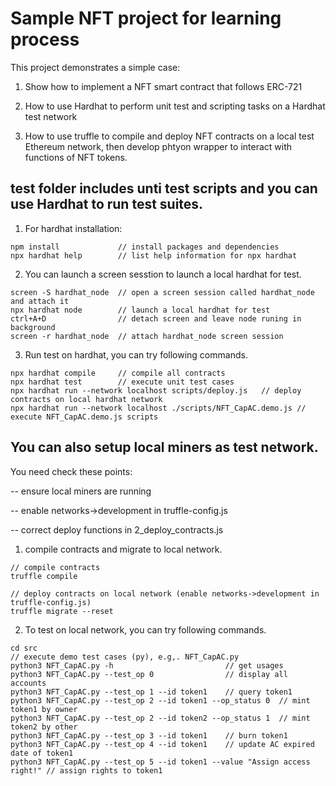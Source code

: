 # Sample NFT project for learning process

This project demonstrates a simple case:

1. Show how to implement a NFT smart contract that follows ERC-721

2. How to use Hardhat to perform unit test and scripting tasks on a Hardhat test network

3. How to use truffle to compile and deploy NFT contracts on a local test Ethereum network, then develop phtyon wrapper to interact with functions of NFT tokens. 


## test folder includes unti test scripts and you can use Hardhat to run test suites.

1) For hardhat installation:
```shell
npm install				// install packages and dependencies
npx hardhat help		// list help information for npx hardhat
```

2) You can launch a screen sesstion to launch a local hardhat for test. 
```shell
screen -S hardhat_node  // open a screen session called hardhat_node and attach it
npx hardhat node        // launch a local hardhat for test
ctrl+A+D 				// detach screen and leave node runing in background
screen -r hardhat_node  // attach hardhat_node screen session
````

3) Run test on hardhat, you can try following commands. 
```shell
npx hardhat compile		// compile all contracts
npx hardhat test		// execute unit test cases
npx hardhat run --network localhost scripts/deploy.js	// deploy contracts on local hardhat network
npx hardhat run --network localhost ./scripts/NFT_CapAC.demo.js	// execute NFT_CapAC.demo.js scripts
````

## You can also setup local miners as test network.

You need check these points:

-- ensure local miners are running

-- enable networks->development in truffle-config.js 

-- correct deploy functions in 2_deploy_contracts.js

1) compile contracts and migrate to local network.
```shell
// compile contracts
truffle compile	

// deploy contracts on local network (enable networks->development in truffle-config.js)
truffle migrate --reset
````

2) To test on local network, you can try following commands.
```shell
cd src
// execute demo test cases (py), e.g,. NFT_CapAC.py
python3 NFT_CapAC.py -h  						// get usages
python3 NFT_CapAC.py --test_op 0				// display all accounts
python3 NFT_CapAC.py --test_op 1 --id token1	// query token1 
python3 NFT_CapAC.py --test_op 2 --id token1 --op_status 0	// mint token1 by owner
python3 NFT_CapAC.py --test_op 2 --id token2 --op_status 1	// mint token2 by other
python3 NFT_CapAC.py --test_op 3 --id token1	// burn token1
python3 NFT_CapAC.py --test_op 4 --id token1	// update AC expired date of token1
python3 NFT_CapAC.py --test_op 5 --id token1 --value "Assign access right!" // assign rights to token1
````